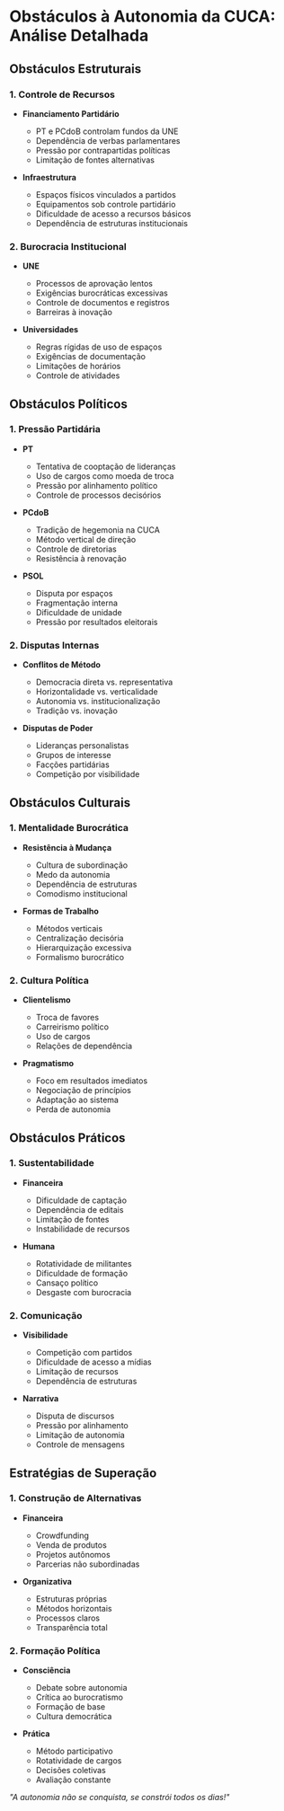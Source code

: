 # Obstáculos à Autonomia da CUCA: Análise Detalhada

## Obstáculos Estruturais

### 1. Controle de Recursos
- **Financiamento Partidário**
  - PT e PCdoB controlam fundos da UNE
  - Dependência de verbas parlamentares
  - Pressão por contrapartidas políticas
  - Limitação de fontes alternativas

- **Infraestrutura**
  - Espaços físicos vinculados a partidos
  - Equipamentos sob controle partidário
  - Dificuldade de acesso a recursos básicos
  - Dependência de estruturas institucionais

### 2. Burocracia Institucional
- **UNE**
  - Processos de aprovação lentos
  - Exigências burocráticas excessivas
  - Controle de documentos e registros
  - Barreiras à inovação

- **Universidades**
  - Regras rígidas de uso de espaços
  - Exigências de documentação
  - Limitações de horários
  - Controle de atividades

## Obstáculos Políticos

### 1. Pressão Partidária
- **PT**
  - Tentativa de cooptação de lideranças
  - Uso de cargos como moeda de troca
  - Pressão por alinhamento político
  - Controle de processos decisórios

- **PCdoB**
  - Tradição de hegemonia na CUCA
  - Método vertical de direção
  - Controle de diretorias
  - Resistência à renovação

- **PSOL**
  - Disputa por espaços
  - Fragmentação interna
  - Dificuldade de unidade
  - Pressão por resultados eleitorais

### 2. Disputas Internas
- **Conflitos de Método**
  - Democracia direta vs. representativa
  - Horizontalidade vs. verticalidade
  - Autonomia vs. institucionalização
  - Tradição vs. inovação

- **Disputas de Poder**
  - Lideranças personalistas
  - Grupos de interesse
  - Facções partidárias
  - Competição por visibilidade

## Obstáculos Culturais

### 1. Mentalidade Burocrática
- **Resistência à Mudança**
  - Cultura de subordinação
  - Medo da autonomia
  - Dependência de estruturas
  - Comodismo institucional

- **Formas de Trabalho**
  - Métodos verticais
  - Centralização decisória
  - Hierarquização excessiva
  - Formalismo burocrático

### 2. Cultura Política
- **Clientelismo**
  - Troca de favores
  - Carreirismo político
  - Uso de cargos
  - Relações de dependência

- **Pragmatismo**
  - Foco em resultados imediatos
  - Negociação de princípios
  - Adaptação ao sistema
  - Perda de autonomia

## Obstáculos Práticos

### 1. Sustentabilidade
- **Financeira**
  - Dificuldade de captação
  - Dependência de editais
  - Limitação de fontes
  - Instabilidade de recursos

- **Humana**
  - Rotatividade de militantes
  - Dificuldade de formação
  - Cansaço político
  - Desgaste com burocracia

### 2. Comunicação
- **Visibilidade**
  - Competição com partidos
  - Dificuldade de acesso a mídias
  - Limitação de recursos
  - Dependência de estruturas

- **Narrativa**
  - Disputa de discursos
  - Pressão por alinhamento
  - Limitação de autonomia
  - Controle de mensagens

## Estratégias de Superação

### 1. Construção de Alternativas
- **Financeira**
  - Crowdfunding
  - Venda de produtos
  - Projetos autônomos
  - Parcerias não subordinadas

- **Organizativa**
  - Estruturas próprias
  - Métodos horizontais
  - Processos claros
  - Transparência total

### 2. Formação Política
- **Consciência**
  - Debate sobre autonomia
  - Crítica ao burocratismo
  - Formação de base
  - Cultura democrática

- **Prática**
  - Método participativo
  - Rotatividade de cargos
  - Decisões coletivas
  - Avaliação constante

*"A autonomia não se conquista, se constrói todos os dias!"* 